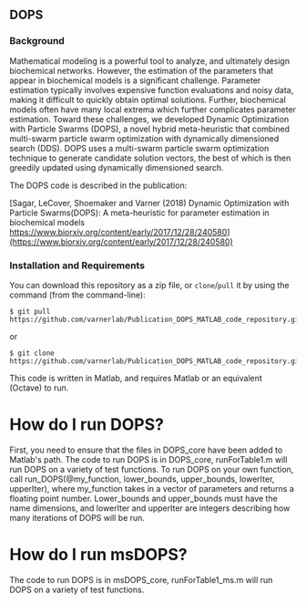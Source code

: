 ## DOPS

### Background ###
Mathematical modeling is a powerful tool to analyze, and ultimately design biochemical networks. However, the estimation of the parameters that appear in biochemical models is a significant challenge. Parameter estimation typically involves expensive function evaluations and noisy data, making it difficult to quickly obtain optimal solutions. Further, biochemical models often have many local extrema which further complicates parameter estimation. Toward these challenges, we developed Dynamic Optimization with Particle Swarms (DOPS), a novel hybrid meta-heuristic that combined multi-swarm particle swarm optimization with dynamically dimensioned search (DDS). DOPS uses a multi-swarm particle swarm optimization technique to generate candidate solution vectors, the best of which is then greedily updated using dynamically dimensioned search. 

The DOPS code is described in the publication: 
 
[Sagar, LeCover, Shoemaker and Varner (2018) Dynamic Optimization with Particle Swarms(DOPS): A meta-heuristic for parameter estimation in biochemical models https://www.biorxiv.org/content/early/2017/12/28/240580](https://www.biorxiv.org/content/early/2017/12/28/240580)

### Installation and Requirements ###
You can download this repository as a zip file, or `clone`/`pull` it by using the command (from the command-line):

	$ git pull https://github.com/varnerlab/Publication_DOPS_MATLAB_code_repository.git

or

	$ git clone https://github.com/varnerlab/Publication_DOPS_MATLAB_code_repository.git

This code is written in Matlab, and requires Matlab or an equivalent (Octave) to run.

# How do I run DOPS?
First, you need to ensure that the files in DOPS_core have been added to Matlab's path. 
The code to run DOPS is in DOPS_core, runForTable1.m will run DOPS on a variety of test functions. To run DOPS on your own function, call run_DOPS(@my_function, lower_bounds, upper_bounds, lowerIter, upperIter), where my_function takes in a vector of parameters and returns a floating point number. Lower_bounds and upper_bounds must have the name dimensions, and lowerIter and upperIter are integers describing how many iterations of DOPS will be run. 

# How do I run msDOPS?
The code to run DOPS is in msDOPS_core, runForTable1_ms.m will run DOPS on a variety of test functions. 
